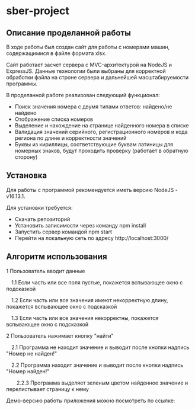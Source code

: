 # sber-project

## Описание проделанной работы

В ходе работы был создан сайт для работы с номерами машин, содержащимися в файле формата xlsx.

Сайт работает засчет сервера с MVC-архитектурой на NodeJS и ExpressJS. Данные технологии были выбраны для корректной обработки файла на строне сервера и дальнейшей масштабируемости программы. 

В проделанной работе реализован следующий функционал:
* Поиск значения номера с двумя типами ответов: найдено/не найдено
* Отображение списка номеров
* Выделение и нахождение на странице найденного номера в списке
* Валидация значений серийного, регистрационного номеров и кода региона по длине и корректности значений
* Буквы из кириллицы, соответствующие буквам латиницы для номерных знаков, будут проходить проверку (работает в обратную сторону)  

## Установка

Для работы с программой рекомендуется иметь версию NodeJS - v16.13.1.

Для установки требуется:

* Скачать репозиторий
* Установить записимости через команду npm install
* Запустить сервер командой npm start
* Перейти на локальную сеть по адресу http://localhost:3000/

## Алгоритм использования

1 Пользователь вводит данные 

&emsp;1.1 Если часть или все поля пустые, покажется вспывающее окно с подсказкой

&emsp;1.2 Если часть или все значения имеют некорректную длину, покажется вспывающее окно с подсказкой

&emsp;1.3 Если часть или все значения некорректны, покажется вспывающее окно с подсказкой

2 Пользователь нажимает кнопку "найти"

&emsp;2.1 Программа не находит значение и выводит после кнопки надпись "Номер не найден!"

&emsp;2.2 Программа находит значение и выводит после кнопки надпись "Номер найден!"

&emsp;&emsp;2.2.3 Программа выделяет зеленым цветом найденное значение и перелистывает страницу к нему


Демо-версию работы приложения можно посмотреть по ссылке: 
